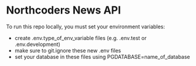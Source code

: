 # Northcoders News API

To run this repo locally, you must set your environment variables:
- create .env.type_of_env_variable files (e.g. .env.test or .env.development)
- make sure to git.ignore these new .env files
- set your database in these files using PGDATABASE=name_of_database
